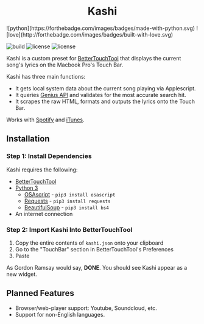 
<h1 align="center">Kashi</h1>
![python](https://forthebadge.com/images/badges/made-with-python.svg)
![love](http://forthebadge.com/images/badges/built-with-love.svg)

![build](https://img.shields.io/badge/build-passing-brightgreen.svg?style=for-the-badge)  ![license](https://img.shields.io/badge/license-GPLv3-blue.svg?style=for-the-badge) ![license](https://img.shields.io/badge/PRs-welcome-yellow.svg?style=for-the-badge)

Kashi is a custom preset for [BetterTouchTool](https://folivora.ai/) that displays the current song's lyrics on the Macbook Pro's Touch Bar.

Kashi has three main functions:
- It gets local system data about the current song playing via Applescript.
- It queries [Genius API](https://docs.genius.com/) and validates for the most accurate search hit.
- It scrapes the raw HTML, formats and outputs the lyrics onto the Touch Bar.

Works with [Spotify](https://www.spotify.com/us/download/other/) and [iTunes](https://www.apple.com/itunes/download/).

## Installation

### Step 1: Install Dependencies
Kashi requires the following:
- [BetterTouchTool](https://folivora.ai/)
- [Python 3](https://www.python.org/downloads/release/python-371/)
  - [OSAscript](https://github.com/looking-for-a-job/osascript.py) - `pip3 install osascript`
  - [Requests](http://docs.python-requests.org/en/master/) - `pip3 install requests`
  - [BeautifulSoup](https://www.crummy.com/software/BeautifulSoup/) - `pip3 install bs4`
- An internet connection

### Step 2: Import Kashi Into BetterTouchTool
 1. Copy the entire contents of `kashi.json` onto your clipboard
 2. Go to the "TouchBar" section in BetterTouchTool's Preferences
 3. Paste

As Gordon Ramsay would say, **DONE**. You should see Kashi appear as a new widget.

## Planned Features
- Browser/web-player support: Youtube, Soundcloud, etc.
- Support for non-English languages.

